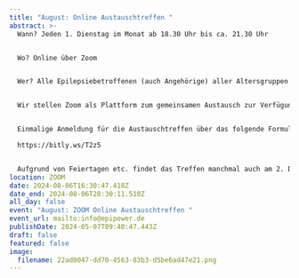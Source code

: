 ```yaml
---
title: "August: Online Austauschtreffen "
abstract: >-
  Wann? Jeden 1. Dienstag im Monat ab 18.30 Uhr bis ca. 21.30 Uhr 


  Wo? Online über Zoom


  Wer? Alle Epilepsiebetroffenen (auch Angehörige) aller Altersgruppen


  Wir stellen Zoom als Plattform zum gemeinsamen Austausch zur Verfügung. Die Teilnehmer können in themenspezifische Breakoutsessions, um über alle verschiedenen Themen rund um Epilepsie, aber auch Privates zu diskutieren. Wir haben eine sehr lockere Atmosphäre und jeder kann kommen und gehen, wie es persönlich am angenehmsten ist.


  Einmalige Anmeldung für die Austauschtreffen über das folgende Formular:

  https://bitly.ws/T2z5


  Aufgrund von Feiertagen etc. findet das Treffen manchmal auch am 2. Dienstag statt. Das kann aber den jeweiligen Treffen unter Events entnommen werden.
location: ZOOM
date: 2024-08-06T16:30:47.418Z
date_end: 2024-08-06T20:30:11.510Z
all_day: false
event: "August: ZOOM Online Austauschtreffen "
event_url: mailto:info@epipower.de
publishDate: 2024-05-07T09:40:47.443Z
draft: false
featured: false
image:
  filename: 22ad0047-dd70-4563-83b3-d5be6ad47e21.png
---
```

